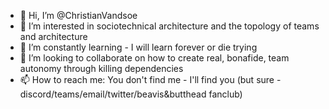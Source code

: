 - 👋 Hi, I’m @ChristianVandsoe
- 👀 I’m interested in sociotechnical architecture and the topology of teams and architecture
- 🌱 I’m constantly learning - I will learn forever or die trying
- 💞️ I’m looking to collaborate on how to create real, bonafide, team autonomy through killing dependencies
- 📫 How to reach me: You don't find me - I'll find you (but sure - discord/teams/email/twitter/beavis&butthead fanclub)

<!---
ChristianVandsoe/ChristianVandsoe is a ✨ special ✨ repository because its `README.md` (this file) appears on your GitHub profile.
You can click the Preview link to take a look at your changes.
--->
